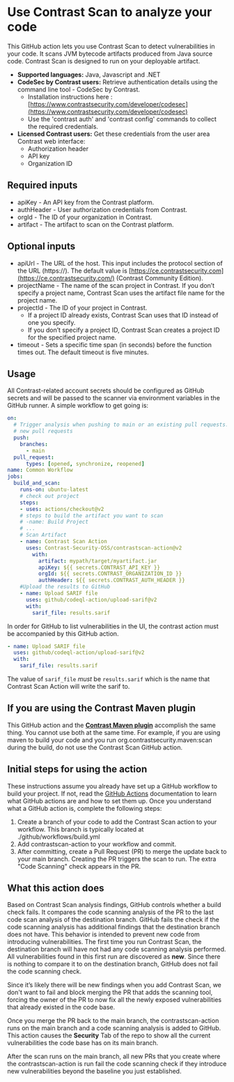 # Use Contrast Scan to analyze your code
This GitHub action lets you use Contrast Scan to detect vulnerabilities in your code. It scans JVM bytecode artifacts produced from Java source code.
Contrast Scan is designed to run on your deployable artifact.
- **Supported languages:** Java, Javascript and .NET
- **CodeSec by Contrast users:** Retrieve authentication details using the command line tool - CodeSec by Contrast.
  - Installation instructions here : [https://www.contrastsecurity.com/developer/codesec](https://www.contrastsecurity.com/developer/codesec)
  - Use the 'contrast auth' and 'contrast config' commands to collect the required credentials.
- **Licensed Contrast users:** Get these credentials from the user area Contrast web interface:
  - Authorization header
  - API key
  - Organization ID
## Required inputs
- apiKey - An API key from the Contrast platform.
- authHeader - User authorization credentials from Contrast.
- orgId - The ID of your organization in Contrast.
- artifact - The artifact to scan on the Contrast platform.
## Optional inputs
- apiUrl - The URL of the host. This input includes the protocol section of the URL (https://). The default value is [https://ce.contrastsecurity.com](https://ce.contrastsecurity.com/) (Contrast Community Edition).
- projectName - The name of the scan project in Contrast.
  If you don’t specify a project name, Contrast Scan uses the artifact file name for the project name.
- projectId - The ID of your project in Contrast.
  - If a project ID already exists, Contrast Scan uses that ID instead of one you specify.
  - If you don’t specify a project ID, Contrast Scan creates a project ID for the specified project name.
- timeout - Sets a specific time span (in seconds) before the function times out. The default timeout is five minutes.
## Usage
All Contrast-related account secrets should be configured as GitHub secrets and will be passed to the scanner via
environment variables in the GitHub runner.
A simple workflow to get going is:
```yaml
on:
  # Trigger analysis when pushing to main or an existing pull requests.  Also trigger on
  # new pull requests
  push:
    branches:
      - main
  pull_request:
      types: [opened, synchronize, reopened]
name: Common Workflow
jobs:
  build_and_scan:
    runs-on: ubuntu-latest
    # check out project
    steps:
    - uses: actions/checkout@v2
    # steps to build the artifact you want to scan
    # -name: Build Project
    # ...
    # Scan Artifact    
    - name: Contrast Scan Action
      uses: Contrast-Security-OSS/contrastscan-action@v2
        with:
          artifact: mypath/target/myartifact.jar
          apiKey: ${{ secrets.CONTRAST_API_KEY }}
          orgId: ${{ secrets.CONTRAST_ORGANIZATION_ID }}
          authHeader: ${{ secrets.CONTRAST_AUTH_HEADER }}
    #Upload the results to GitHub      
    - name: Upload SARIF file
      uses: github/codeql-action/upload-sarif@v2
      with:
        sarif_file: results.sarif
```
In order for GitHub to list vulnerabilities in the UI, the contrast action must be accompanied by this GitHub action.
```yaml
- name: Upload SARIF file
  uses: github/codeql-action/upload-sarif@v2
  with:
    sarif_file: results.sarif
```
The value of `sarif_file` *must* be `results.sarif` which is the name that Contrast Scan Action will write the sarif to.
## **If you are using the Contrast Maven plugin**
This GitHub action and the **[Contrast Maven plugin](https://github.com/Contrast-Security-OSS/contrast-maven-plugin)** accomplish the same thing. You cannot use both at the same time.
For example, if you are using maven to build your code and you run org.contrastsecurity.maven:scan during the build, do not use the Contrast Scan GitHub action.
## **Initial steps for using the action**
These instructions assume you already have set up a GitHub workflow to build your project. If not, read the [GitHub Actions](https://docs.github.com/en/actions) documentation to learn what GitHub actions are and how to set them up.
Once you understand what a GitHub action is, complete the following steps:
1. Create a branch of your code to add the Contrast Scan action to your workflow. This branch is typically located at ./github/workflows/build.yml
2. Add contrastscan-action to your workflow and commit.
3. After committing, create a Pull Request (PR) to merge the update back to your main branch. Creating the PR triggers the scan to run. The extra "Code Scanning" check appears in the PR.
## What this action does
Based on Contrast Scan analysis findings, GitHub controls whether a build check fails. It compares the code scanning analysis of the PR to the last code scan analysis of the destination branch.
GitHub fails the check if the code scanning analysis has additional findings that the destination branch does not have. This behavior is intended to prevent new code from introducing vulnerabilities.
The first time you run Contrast Scan, the destination branch will have not had any code scanning analysis performed. All vulnerabilities found in this first run are discovered as **new**. Since there is nothing to compare it to on the destination branch, GitHub does not fail the code scanning check.

Since it’s likely there will be new findings when you add Contrast Scan, we don't want to fail and block merging the PR that adds the scanning tool, forcing the owner of the PR to now fix all the newly exposed vulnerabilities that already existed in the code base.

Once you merge the PR back to the main branch, the contrastscan-action runs on the main branch and a code scanning analysis is added to GitHub.  This action causes the **Security** Tab of the repo to show all the current vulnerabilities the code base has on its main branch.

After the scan runs on the main branch, all new PRs that you create where the contrastscan-action is run fail the code scanning check if they introduce new vulnerabilities beyond the baseline you just established.